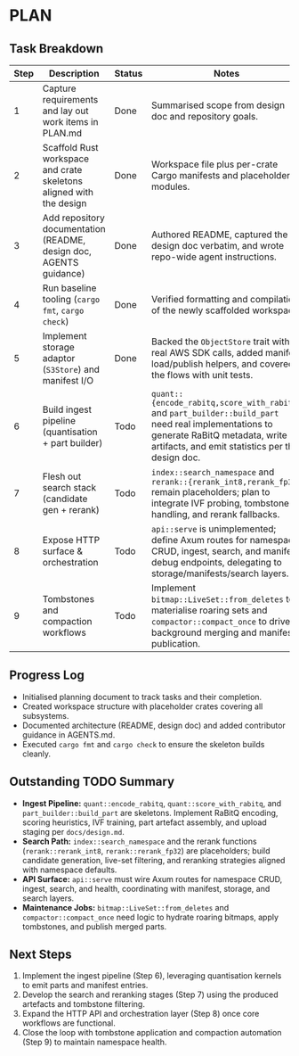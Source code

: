 # PLAN

## Task Breakdown
| Step | Description | Status | Notes |
| --- | --- | --- | --- |
| 1 | Capture requirements and lay out work items in PLAN.md | Done | Summarised scope from design doc and repository goals. |
| 2 | Scaffold Rust workspace and crate skeletons aligned with the design | Done | Workspace file plus per-crate Cargo manifests and placeholder modules. |
| 3 | Add repository documentation (README, design doc, AGENTS guidance) | Done | Authored README, captured the design doc verbatim, and wrote repo-wide agent instructions. |
| 4 | Run baseline tooling (`cargo fmt`, `cargo check`) | Done | Verified formatting and compilation of the newly scaffolded workspace. |
| 5 | Implement storage adaptor (`S3Store`) and manifest I/O | Done | Backed the `ObjectStore` trait with real AWS SDK calls, added manifest load/publish helpers, and covered the flows with unit tests. |
| 6 | Build ingest pipeline (quantisation + part builder) | Todo | `quant::{encode_rabitq,score_with_rabitq}` and `part_builder::build_part` need real implementations to generate RaBitQ metadata, write artifacts, and emit statistics per the design doc. |
| 7 | Flesh out search stack (candidate gen + rerank) | Todo | `index::search_namespace` and `rerank::{rerank_int8,rerank_fp32}` remain placeholders; plan to integrate IVF probing, tombstone handling, and rerank fallbacks. |
| 8 | Expose HTTP surface & orchestration | Todo | `api::serve` is unimplemented; define Axum routes for namespace CRUD, ingest, search, and manifest debug endpoints, delegating to storage/manifests/search layers. |
| 9 | Tombstones and compaction workflows | Todo | Implement `bitmap::LiveSet::from_deletes` to materialise roaring sets and `compactor::compact_once` to drive background merging and manifest publication. |

## Progress Log
- Initialised planning document to track tasks and their completion.
- Created workspace structure with placeholder crates covering all subsystems.
- Documented architecture (README, design doc) and added contributor guidance in AGENTS.md.
- Executed `cargo fmt` and `cargo check` to ensure the skeleton builds cleanly.

## Outstanding TODO Summary
- **Ingest Pipeline:** `quant::encode_rabitq`, `quant::score_with_rabitq`, and `part_builder::build_part` are skeletons. Implement RaBitQ encoding, scoring heuristics, IVF training, part artefact assembly, and upload staging per `docs/design.md`.
- **Search Path:** `index::search_namespace` and the rerank functions (`rerank::rerank_int8`, `rerank::rerank_fp32`) are placeholders; build candidate generation, live-set filtering, and reranking strategies aligned with namespace defaults.
- **API Surface:** `api::serve` must wire Axum routes for namespace CRUD, ingest, search, and health, coordinating with manifest, storage, and search layers.
- **Maintenance Jobs:** `bitmap::LiveSet::from_deletes` and `compactor::compact_once` need logic to hydrate roaring bitmaps, apply tombstones, and publish merged parts.

## Next Steps
1. Implement the ingest pipeline (Step 6), leveraging quantisation kernels to emit parts and manifest entries.
2. Develop the search and reranking stages (Step 7) using the produced artefacts and tombstone filtering.
3. Expand the HTTP API and orchestration layer (Step 8) once core workflows are functional.
4. Close the loop with tombstone application and compaction automation (Step 9) to maintain namespace health.
